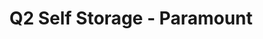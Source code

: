 ---
title: "Q2 Self Storage - Paramount"
url: /louisville/q2-self-storage-paramount/
shop: storage rental
---